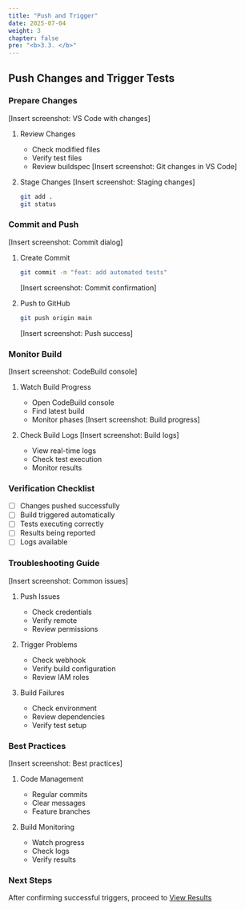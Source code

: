 ```yaml
---
title: "Push and Trigger"
date: 2025-07-04
weight: 3
chapter: false
pre: "<b>3.3. </b>"
---
```


## Push Changes and Trigger Tests

### Prepare Changes
[Insert screenshot: VS Code with changes]
1. Review Changes
   - Check modified files
   - Verify test files
   - Review buildspec
   [Insert screenshot: Git changes in VS Code]

2. Stage Changes
   [Insert screenshot: Staging changes]
   ```bash
   git add .
   git status
   ```

### Commit and Push
[Insert screenshot: Commit dialog]
1. Create Commit
   ```bash
   git commit -m "feat: add automated tests"
   ```
   [Insert screenshot: Commit confirmation]

2. Push to GitHub
   ```bash
   git push origin main
   ```
   [Insert screenshot: Push success]

### Monitor Build
[Insert screenshot: CodeBuild console]
1. Watch Build Progress
   - Open CodeBuild console
   - Find latest build
   - Monitor phases
   [Insert screenshot: Build progress]

2. Check Build Logs
   [Insert screenshot: Build logs]
   - View real-time logs
   - Check test execution
   - Monitor results

### Verification Checklist
- [ ] Changes pushed successfully
- [ ] Build triggered automatically
- [ ] Tests executing correctly
- [ ] Results being reported
- [ ] Logs available

### Troubleshooting Guide
[Insert screenshot: Common issues]
1. Push Issues
   - Check credentials
   - Verify remote
   - Review permissions

2. Trigger Problems
   - Check webhook
   - Verify build configuration
   - Review IAM roles

3. Build Failures
   - Check environment
   - Review dependencies
   - Verify test setup

### Best Practices
[Insert screenshot: Best practices]
1. Code Management
   - Regular commits
   - Clear messages
   - Feature branches

2. Build Monitoring
   - Watch progress
   - Check logs
   - Verify results

### Next Steps
After confirming successful triggers, proceed to [View Results](../3.4-view-results/)
